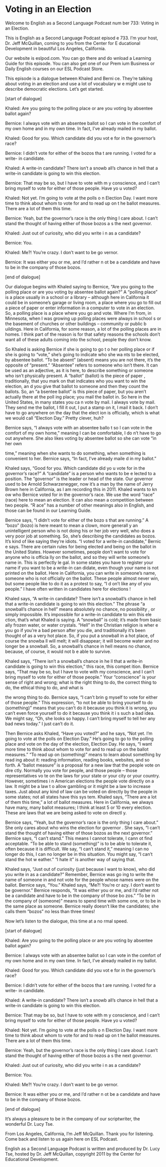 # Voting in an Election

Welcome to English as a Second Language Podcast num ber 733: Voting in an Election. 

This is English as a Second Language Podcast episod e 733.  I’m your host, Dr. Jeff McQuillan, coming to you from the Center for E ducational Development in beautiful Los Angeles, California. 

Our website is eslpod.com.  You can go there and do wnload a Learning Guide for this episode.  You can also get one of our Prem ium Business or Daily English courses on our ESL Podcast Store. 

This episode is a dialogue between Khaled and Berni ce.  They’re talking about voting in an election and use a lot of vocabulary w e might use to describe democratic elections.  Let’s get started. 

[start of dialogue] 

Khaled:  Are you going to the polling place or are you voting by absentee ballot again? 

Bernice:  I always vote with an absentee ballot so I can vote in the comfort of my own home and in my own time.  In fact, I’ve already  mailed in my ballot. 

Khaled:  Good for you.  Which candidate did you vot e for in the governor’s race? 

Bernice:  I didn’t vote for either of the bozos tha t are running.  I voted for a write- in candidate. 

Khaled:  A write-in candidate?  There isn’t a snowb all’s chance in hell that a write-in candidate is going to win this election. 

Bernice:  That may be so, but I have to vote with m y conscience, and I can’t bring myself to vote for either of those people.  Have yo u voted? 

Khaled:  Not yet.  I’m going to vote at the polls o n Election Day.  I want more time to think about whom to vote for and to read up on t he ballot measures.  There are a lot of them this time. 

Bernice:  Yeah, but the governor’s race is the only  thing I care about.  I can’t stand the thought of having either of those bozos a s the next governor.  

 Khaled:  Just out of curiosity, who did you write i n as a candidate? 

Bernice:  You. 

Khaled:  Me?!  You’re crazy.  I don’t want to be go vernor. 

Bernice:  It was either you or me, and I’d rather n ot be a candidate and have to be in the company of those bozos. 

[end of dialogue] 

Our dialogue begins with Khaled saying to Bernice, “Are you going to the polling place or are you voting by absentee ballot again?”  A “polling place” is a place usually in a school or a library – although here in  California it could be in someone’s garage or living room, a place where you go to fill out a piece of paper or enter information in a computer to vote in  an election.  So, a polling place is a place where you go and vote.  Where I’m from, in Minnesota, when I was growing up polling places were always in school s or the basement of churches or other buildings – community or public b uildings.  Here in California, for some reason, a lot of the polling places are in  homes.  I think part of the reason is for that safety reasons the schools don’t  want all of these adults coming into the school, people they don’t know.   

So Khaled is asking Bernice if she is going to go t o her polling place or if she is going to “vote,” she’s going to indicate who she wa nts to be elected, by absentee ballot.  “To be absent” (absent) means you are not there, it’s the opposite of “present.”  “Absentee” refers to someone who isn’t there.  It can be used as an adjective, as it is here, to describe something or someone who isn’t physically present.  A “ballot” (ballot) is the piece of paper , traditionally, that you mark on that indicates who you want to win the election, an d you give that ballot to someone and then they count the ballots.  So, an “a bsentee ballot” is this piece of paper, but you aren’t actually there at the poll ing place; you mail the ballot in. So here in the United States, in many states you ca n vote by mail.  I always vote by mail.  They send me the ballot, I fill it out, I  put a stamp on it, I mail it back.  I don’t have to go anywhere on the day that the elect ion is officially, which is what we would call “Election Day.”  Pretty clever, huh? 

Bernice says, “I always vote with an absentee ballo t so I can vote in the comfort of my own home,” meaning I can be comfortable, I do n’t have to go out anywhere.  She also likes voting by absentee ballot  so she can vote “in her own  

time,” meaning when she wants to do something, when  something is convenient to her.  Bernice says, “In fact, I’ve already maile d in my ballot.” 

Khaled says, “Good for you.  Which candidate did yo u vote for in the governor’s race?”  A “candidate” is a person who wants to be e lected to a position.  The “governor” is the leader or head of the state.  Our  governor used to be Arnold Schwarzenegger, now it’s a man by the name of Jerry  Brown here in California, as I am recording this in 2011.  Khaled wants to kn ow who Bernice voted for in the governor’s race.  We use the word “race” (race)  here to mean an election.  It can also mean a competition between two people.  “R ace” has a number of other meanings also in English, and those can be found in  our Learning Guide. 

Bernice says, “I didn’t vote for either of the bozo s that are running.”  A “bozo” (bozo) is here meant to mean a clown, more generall y an unintelligent person who is not doing his or her job very well, who does  a very poor job at something. So, she’s describing the candidates as bozos.  It’s  kind of like saying they’re idiots.  “I voted for a write-in candidate,” Bernic e says.  There are certain rules for being elected and being on the ballot in the United  States.  However sometimes, people don’t want to vote for anyone who is officia lly on the ballot, and so they will write someone’s name in.  This is perfectly le gal.  In some states you have to register your name if you want to be a write-in can didate, even though your name is not printed on the ballot.  Here in California, you can write in someone’s name, someone who is not officially on the ballot.  These  people almost never win, but some people like to do it as a protest to say, “I d on’t like any of you people.”  I have often written in candidates here for elections ! 

Khaled says, “A write-in candidate?  There isn’t a snowball’s chance in hell that a write-in candidate is going to win this election.”  The phrase “a snowball’s chance in hell” means absolutely no chance, no possibility , or simply impossible.  It’s impossible for a write-in candidate to win this ele ction, that’s what Khaled is saying.  A “snowball” is cold; it’s made from basic ally frozen water, or water crystals.  “Hell” in the Christian religion is wher e you go if you’re a bad person after you die, and traditionally it’s been thought of as a very hot place.  So, if you put a snowball in a hot place, of course the snowba ll will melt; it will disappear; it will become water and no longer be a snowball.  So,  a snowball’s chance in hell means no chance, because, of course, it would not b e able to survive. 

Khaled says, “There isn’t a snowball’s chance in he ll that a write-in candidate is going to win this election,” this race, this compet ition.  Bernice says, “That may be so, but I have to vote with my conscience, and I  can’t bring myself to vote for either of those people.”  Your “conscience” is your  sense of right and wrong; what is the right thing to do, the correct thing to do, the ethical thing to do, and what is  

the wrong thing to do.  Bernice says, “I can’t brin g myself to vote for either of those people.”  This expression, “to not be able to  bring yourself to do (something)” means that you can’t do it because you  think it is wrong, you can’t even force yourself to do it because you think it i s such a bad idea.  We might say, “Oh, she looks so happy.  I can’t bring myself  to tell her any bad news today.”  I just can’t do it. 

Then Bernice asks Khaled, “Have you voted?” and he says, “Not yet.  I’m going to vote at the polls on Election Day.”  He’s going to go to the polling place and vote on the day of the election, Election Day.  He says, “I want more time to think about whom to vote for and to read up on the ballot  measures.”  “To read up on (something)” means to learn about something by read ing about it: reading information, reading books, websites, and so forth.   A “ballot measure” is a proposal for a new law that the people vote on dire ctly.  Normally you vote for people, and those people – those representatives vo te on the laws for your state or your city or your country.  However, sometimes i n American elections the people vote directly on a law.  It might be a law t o allow gambling or it might be a law to increase taxes.  Just about any kind of law can be voted on directly by the people in some states; not all states have this sys tem.  Khaled says, “There are a lot of them this time,” a lot of ballot measures.  Here in California, we always have many, many ballot measures; I think at least 5  or 10 every election.  These are laws that we are being asked to vote on directl y. 

Bernice says, “Yeah, but the governor’s race is the  only thing I care about.”  She only cares about who wins the election for governor .  She says, “I can’t stand the thought of having either of those bozos as the next  governor.”  Bernice says, “I can’t stand.”  This means I cannot tolerate, I cann ot find acceptable.  “To be able to stand (something)” is to be able to tolerate it,  often because it is difficult.  We say, “I can’t stand it,” meaning I can no longer do  this, I can no longer be in this situation.  You might say, “I can’t stand the hot w eather.”  “I hate it” is another way of saying that. 

Khaled says, “Just out of curiosity (just because I  want to know), who did you write in as a candidate?”  Remember, Bernice was go ing to write the name of someone in and not vote for the people whose names were on the ballot. Bernice says, “You.”  Khaled says, “Me?!  You’re cr azy.  I don’t want to be governor.”  Bernice responds, “It was either you or  me, and I’d rather not be a candidate and have to be in the company of those bo zos.”  “To be in the company of (someone)” means to spend time with some one, or to be in the same place as someone.  Bernice really doesn’t like the candidates; she calls them “bozos” no less than three times! 

Now let’s listen to the dialogue, this time at a no rmal speed. 

[start of dialogue] 

Khaled:  Are you going to the polling place or are you voting by absentee ballot again? 

Bernice:  I always vote with an absentee ballot so I can vote in the comfort of my own home and in my own time.  In fact, I’ve already  mailed in my ballot. 

Khaled:  Good for you.  Which candidate did you vot e for in the governor’s race? 

Bernice:  I didn’t vote for either of the bozos tha t are running.  I voted for a write- in candidate. 

Khaled:  A write-in candidate?  There isn’t a snowb all’s chance in hell that a write-in candidate is going to win this election. 

Bernice:  That may be so, but I have to vote with m y conscience, and I can’t bring myself to vote for either of those people.  Have yo u voted? 

Khaled:  Not yet.  I’m going to vote at the polls o n Election Day.  I want more time to think about whom to vote for and to read up on t he ballot measures.  There are a lot of them this time. 

Bernice:  Yeah, but the governor’s race is the only  thing I care about.  I can’t stand the thought of having either of those bozos a s the next governor. 

Khaled:  Just out of curiosity, who did you write i n as a candidate? 

Bernice:  You. 

Khaled:  Me?!  You’re crazy.  I don’t want to be go vernor. 

Bernice:  It was either you or me, and I’d rather n ot be a candidate and have to be in the company of those bozos. 

[end of dialogue] 

It’s always a pleasure to be in the company of our scriptwriter, the wonderful Dr. Lucy Tse.   

 From Los Angeles, California, I’m Jeff McQuillan.  Thank you for listening.  Come back and listen to us again here on ESL Podcast. 

English as a Second Language Podcast is written and  produced by Dr. Lucy Tse, hosted by Dr. Jeff McQuillan, copyright 2011 by the  Center for Educational Development.

